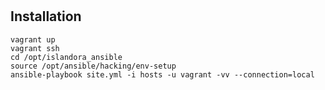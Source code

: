 # 

## Installation


~~~
vagrant up
vagrant ssh
cd /opt/islandora_ansible
source /opt/ansible/hacking/env-setup
ansible-playbook site.yml -i hosts -u vagrant -vv --connection=local
~~~
